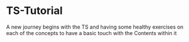 # TS-Tutorial
A new journey begins with the TS and having some healthy exercises on each of the concepts to have a basic touch with the Contents within it
